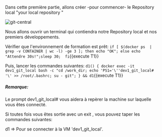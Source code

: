 Dans cette première partie, allons créer -pour commencer-  le Repository local "your local repository " 

![git-central](/testgitessai/scenarios/git_training_part1/assets/git-central.png)

Nous allons ouvrir un terminal qui contiendra notre Repository local et nos premiers développements.

Vérifier que l'environnement de formation est prêt:
`if [ $(docker ps  | grep -v CONTAINER | wc -l) -ge 3 ]; then echo "OK"; else echo "Attendre 30s!";sleep 30;  fi`{{execute T1}}

Puis, lancer les commandes suivantes:
`d1() { docker exec -it dev1_git_local bash -c "cd /work_dir; echo 'PS1='\''dev1_git_local# '\' >> /root/.bashrc; su - git"; } && d1`{{execute T1}}


##### _Remarque_:
Le prompt dev1_git_local#  vous aidera à repèrer la machine sur laquelle vous êtes connecté.

Si toutes fois vous êtes sortie avec un exit , vous pouvez taper les commandes suivantes:

d1 => Pour se connecter à la VM 'dev1_git_local'.
